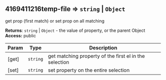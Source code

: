 <a name="module_4169411216temp-file"></a>
## 4169411216temp-file ⇒ <code>string</code> &#124; <code>Object</code>
get prop (first match) or set prop on all matching

**Returns**: <code>string</code> &#124; <code>Object</code> - the value of property, or the parent Object  
**Access:** public  

| Param | Type | Description |
| --- | --- | --- |
| [get] | <code>string</code> | get matching property of the first el in the selection |
| [set] | <code>string</code> | set property on the entire selection |

